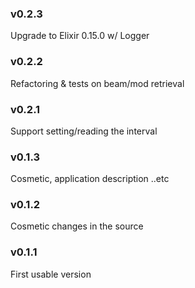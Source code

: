 ### v0.2.3
Upgrade to Elixir 0.15.0 w/ Logger

### v0.2.2
Refactoring & tests on beam/mod retrieval

### v0.2.1
Support setting/reading the interval

### v0.1.3
Cosmetic, application description ..etc

### v0.1.2
Cosmetic changes in the source

### v0.1.1
First usable version
